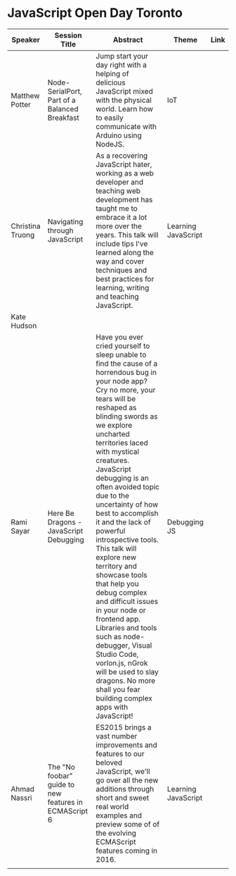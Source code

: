 # JavaScript Open Day Toronto

| Speaker          | Session Title                                         | Abstract                                                                                                                                                                                                                                                                                                                                                                                                                                                                                                                                                                                                                                                                                                | Theme               | Link |
|------------------|-------------------------------------------------------|---------------------------------------------------------------------------------------------------------------------------------------------------------------------------------------------------------------------------------------------------------------------------------------------------------------------------------------------------------------------------------------------------------------------------------------------------------------------------------------------------------------------------------------------------------------------------------------------------------------------------------------------------------------------------------------------------------|---------------------|------|
| Matthew Potter   | Node-SerialPort, Part of a Balanced Breakfast         | Jump start your day right with a helping of delicious JavaScript mixed with the physical world. Learn how to easily communicate with Arduino using NodeJS.                                                                                                                                                                                                                                                                                                                                                                                                                                                                                                                                              | IoT                 |      |
| Christina Truong | Navigating through JavaScript                         | As a recovering JavaScript hater, working as a web developer and teaching web development has taught me to embrace it a lot more over the years. This talk will include tips I've learned along the way and cover techniques and best practices for learning, writing and teaching JavaScript.                                                                                                                                                                                                                                                                                                                                                                                                          | Learning JavaScript |      |
| Kate Hudson      |                                                       |                                                                                                                                                                                                                                                                                                                                                                                                                                                                                                                                                                                                                                                                                                         |                     |      |
| Rami Sayar       | Here Be Dragons - JavaScript Debugging                | Have you ever cried yourself to sleep unable to find the cause of a horrendous bug in your node app? Cry no more, your tears will be reshaped as blinding swords as we explore uncharted territories laced with mystical creatures. JavaScript debugging is an often avoided topic due to the uncertainty of how best to accomplish it and the lack of powerful introspective tools. This talk will explore new territory and showcase tools that help you debug complex and difficult issues in your node or frontend app. Libraries and tools such as node-debugger, Visual Studio Code, vorlon.js, nGrok will be used to slay dragons. No more shall you fear building complex apps with JavaScript! | Debugging JS        |      |
| Ahmad Nassri     | The "No foobar" guide to new features in ECMAScript 6 | ES2015 brings a vast number improvements and features to our beloved JavaScript, we'll go over all the new additions through short and sweet real world examples and preview some of of the evolving ECMAScript features coming in 2016.                                                                                                                                                                                                                                                                                                                                                                                                                                                                | Learning JavaScript |      |
|                  |                                                       |                                                                                                                                                                                                                                                                                                                                                                                                                                                                                                                                                                                                                                                                                                         |                     |      |
